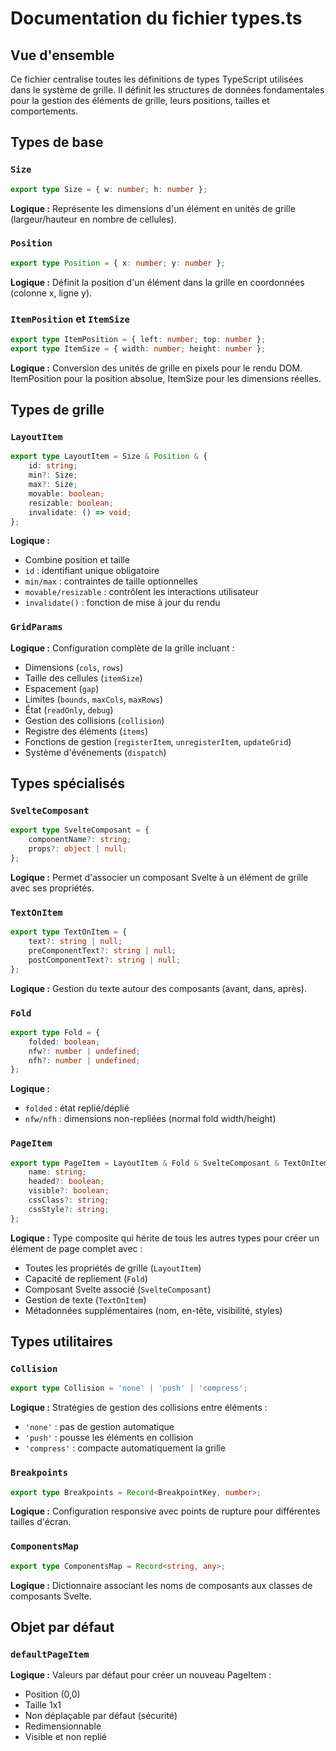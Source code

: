 # Documentation du fichier types.ts

## Vue d'ensemble
Ce fichier centralise toutes les définitions de types TypeScript utilisées dans le système de grille. Il définit les structures de données fondamentales pour la gestion des éléments de grille, leurs positions, tailles et comportements.

## Types de base

### `Size`
```typescript
export type Size = { w: number; h: number };
```
**Logique :** Représente les dimensions d'un élément en unités de grille (largeur/hauteur en nombre de cellules).

### `Position`
```typescript
export type Position = { x: number; y: number };
```
**Logique :** Définit la position d'un élément dans la grille en coordonnées (colonne x, ligne y).

### `ItemPosition` et `ItemSize`
```typescript
export type ItemPosition = { left: number; top: number };
export type ItemSize = { width: number; height: number };
```
**Logique :** Conversion des unités de grille en pixels pour le rendu DOM. ItemPosition pour la position absolue, ItemSize pour les dimensions réelles.

## Types de grille

### `LayoutItem`
```typescript
export type LayoutItem = Size & Position & {
    id: string;
    min?: Size;
    max?: Size;
    movable: boolean;
    resizable: boolean;
    invalidate: () => void;
};
```
**Logique :**
- Combine position et taille
- `id` : identifiant unique obligatoire
- `min/max` : contraintes de taille optionnelles
- `movable/resizable` : contrôlent les interactions utilisateur
- `invalidate()` : fonction de mise à jour du rendu

### `GridParams`
**Logique :** Configuration complète de la grille incluant :
- Dimensions (`cols`, `rows`)
- Taille des cellules (`itemSize`)
- Espacement (`gap`)
- Limites (`bounds`, `maxCols`, `maxRows`)
- État (`readOnly`, `debug`)
- Gestion des collisions (`collision`)
- Registre des éléments (`items`)
- Fonctions de gestion (`registerItem`, `unregisterItem`, `updateGrid`)
- Système d'événements (`dispatch`)

## Types spécialisés

### `SvelteComposant`
```typescript
export type SvelteComposant = {
    componentName?: string;
    props?: object | null;
};
```
**Logique :** Permet d'associer un composant Svelte à un élément de grille avec ses propriétés.

### `TextOnItem`
```typescript
export type TextOnItem = {
    text?: string | null;
    preComponentText?: string | null;
    postComponentText?: string | null;
};
```
**Logique :** Gestion du texte autour des composants (avant, dans, après).

### `Fold`
```typescript
export type Fold = {
    folded: boolean;
    nfw?: number | undefined;
    nfh?: number | undefined;
};
```
**Logique :** 
- `folded` : état replié/déplié
- `nfw/nfh` : dimensions non-repliées (normal fold width/height)

### `PageItem`
```typescript
export type PageItem = LayoutItem & Fold & SvelteComposant & TextOnItem & {
    name: string;
    headed?: boolean;
    visible?: boolean;
    cssClass?: string;
    cssStyle?: string;
};
```
**Logique :** Type composite qui hérite de tous les autres types pour créer un élément de page complet avec :
- Toutes les propriétés de grille (`LayoutItem`)
- Capacité de repliement (`Fold`)
- Composant Svelte associé (`SvelteComposant`)
- Gestion de texte (`TextOnItem`)
- Métadonnées supplémentaires (nom, en-tête, visibilité, styles)

## Types utilitaires

### `Collision`
```typescript
export type Collision = 'none' | 'push' | 'compress';
```
**Logique :** Stratégies de gestion des collisions entre éléments :
- `'none'` : pas de gestion automatique
- `'push'` : pousse les éléments en collision
- `'compress'` : compacte automatiquement la grille

### `Breakpoints`
```typescript
export type Breakpoints = Record<BreakpointKey, number>;
```
**Logique :** Configuration responsive avec points de rupture pour différentes tailles d'écran.

### `ComponentsMap`
```typescript
export type ComponentsMap = Record<string, any>;
```
**Logique :** Dictionnaire associant les noms de composants aux classes de composants Svelte.

## Objet par défaut

### `defaultPageItem`
**Logique :** Valeurs par défaut pour créer un nouveau PageItem :
- Position (0,0)
- Taille 1x1
- Non déplaçable par défaut (sécurité)
- Redimensionnable
- Visible et non replié
